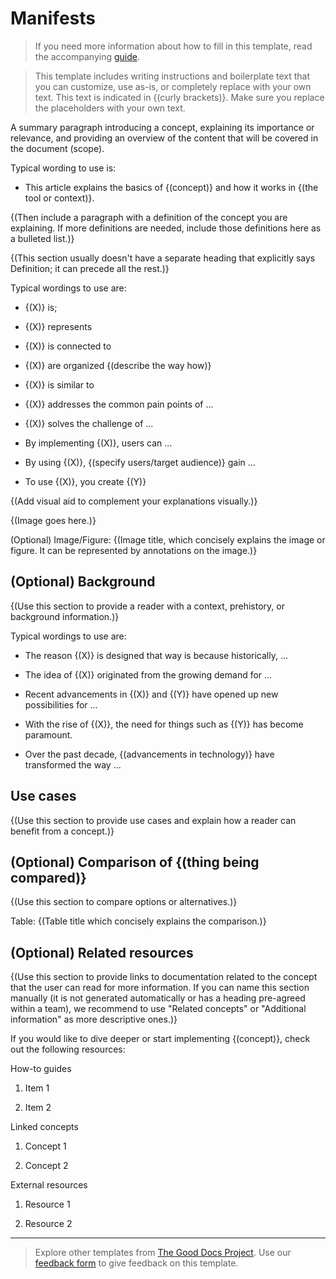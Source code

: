 # Manifests

> If you need more information about how to fill in this template, read the accompanying [guide](./guide-concept.md).

> This template includes writing instructions and boilerplate text that you can customize, use as-is, or completely replace with your own text. This text is indicated in {(curly brackets)}. Make sure you replace the placeholders with your own text.

A summary paragraph introducing a concept, explaining its importance or
relevance, and providing an overview of the content that will be covered
in the document (scope).

Typical wording to use is:
- This article explains the basics of {(concept)} and how it works in {(the tool or context)}.

{(Then include a paragraph with a definition of the concept you are explaining. 
If more definitions are needed, include those definitions here as a bulleted list.)}

{(This section usually doesn't have a separate heading that explicitly says
Definition; it can precede all the rest.)}

Typical wordings to use are:

-   {(X)} is;

-   {(X)} represents

-   {(X)} is connected to

-   {(X)} are organized {(describe the way how)}

-   {(X)} is similar to

-   {(X)} addresses the common pain points of ...

-   {(X)} solves the challenge of ...

-   By implementing {(X)}, users can ...

-   By using {(X)}, {(specify users/target audience)} gain ...

-   To use {(X)}, you create {(Y)}

{(Add visual aid to complement your explanations visually.)}

{(Image goes here.)}

(Optional) Image/Figure: {(Image title, which concisely explains the image or
figure. It can be represented by annotations on the image.)}

## (Optional) Background

{(Use this section to provide a reader with a context, prehistory, or background information.)}

Typical wordings to use are:

-   The reason {(X)} is designed that way is because historically, ...

-   The idea of {(X)} originated from the growing demand for ...

-   Recent advancements in {(X)} and {(Y)} have opened up new possibilities
    for ...

-   With the rise of {(X)}, the need for things such as {(Y)} has become
    paramount.

-   Over the past decade, {(advancements in technology)} have transformed
    the way ...

## Use cases

{(Use this section to provide use cases and explain how a reader can
benefit from a concept.)}

## (Optional) Comparison of {(thing being compared)}

{(Use this section to compare options or alternatives.)}

Table: {(Table title which concisely explains the comparison.)}

## (Optional) Related resources

{(Use this section to provide links to documentation related to the concept that the user can read for more information.
If you can name this section manually (it is not generated automatically or has a heading pre-agreed within a team),
we recommend to use "Related concepts" or "Additional information" as more descriptive ones.)}

If you would like to dive deeper or start implementing {(concept)},
check out the following resources:

How-to guides

1.  Item 1

2.  Item 2

Linked concepts

1.  Concept 1

2.  Concept 2

External resources

1.  Resource 1

2.  Resource 2

---

> Explore other templates from [The Good Docs Project](https://thegooddocsproject.dev/). Use our [feedback form](https://thegooddocsproject.dev/feedback/?template=Concept) to give feedback on this template.